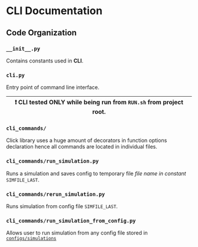 # CLI Documentation

## Code Organization

### `__init__.py` 

Contains constants used in **CLI**.

### `cli.py`

Entry point of command line interface.

 ❗  CLI tested ONLY while being run from `RUN.sh` from project root.  |
|-----------------------------------------|


### `cli_commands/`

Click library uses a huge amount of decorators in function options declaration hence all commands are located in individual files.

### `cli_commands/run_simulation.py`

Runs a simulation and saves config to temporary file _file name in constant_ `SIMFILE_LAST`.

### `cli_commands/rerun_simulation.py`

Runs simulation from config file `SIMFILE_LAST`.

### `cli_commands/run_simulation_from_config.py`

Allows user to run simulation from any config file stored in [`configs/simulations`](config/simulations)
